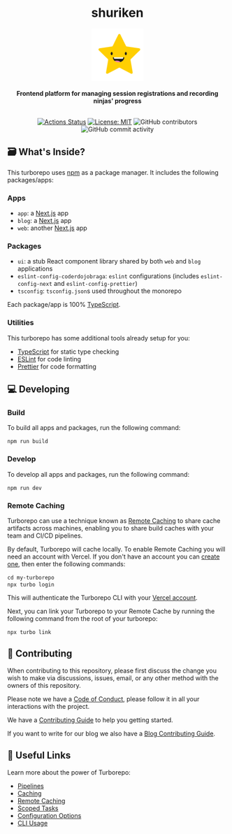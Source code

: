 <h1 align="center">shuriken</h1>
<div align="center">
  <img height="120" src="apps/app/public/koi/star.png" />
</div>
<br />
<div align="center">
  <strong>
    Frontend platform for managing session registrations and recording ninjas' progress
  </strong>
</div>
<br />
<div align="center">

  [![Actions Status](https://github.com/coderdojobraga/shuriken/workflows/CI/badge.svg)](https://github.com/coderdojobraga/shuriken/actions)
  [![License: MIT](https://img.shields.io/badge/License-MIT-green.svg)](https://opensource.org/licenses/MIT)
  ![GitHub contributors](https://img.shields.io/github/contributors-anon/coderdojobraga/shuriken)
  ![GitHub commit activity](https://img.shields.io/github/commit-activity/m/coderdojobraga/shuriken)

</div>

## 🗃️ What's Inside?

This turborepo uses [npm](https://www.npmjs.com/) as a package manager. It includes the following packages/apps:

### Apps

- `app`: a [Next.js](https://nextjs.org) app
- `blog`: a [Next.js](https://nextjs.org) app
- `web`: another [Next.js](https://nextjs.org) app

### Packages

- `ui`: a stub React component library shared by both `web` and `blog` applications
- `eslint-config-coderdojobraga`: `eslint` configurations (includes `eslint-config-next` and `eslint-config-prettier`)
- `tsconfig`: `tsconfig.json`s used throughout the monorepo

Each package/app is 100% [TypeScript](https://www.typescriptlang.org/).

### Utilities

This turborepo has some additional tools already setup for you:

- [TypeScript](https://www.typescriptlang.org/) for static type checking
- [ESLint](https://eslint.org/) for code linting
- [Prettier](https://prettier.io) for code formatting

## 💻 Developing

### Build

To build all apps and packages, run the following command:

```
npm run build
```

### Develop

To develop all apps and packages, run the following command:

```
npm run dev
```

### Remote Caching

Turborepo can use a technique known as [Remote Caching](https://turborepo.org/docs/core-concepts/remote-caching) to share cache artifacts across machines, enabling you to share build caches with your team and CI/CD pipelines.

By default, Turborepo will cache locally. To enable Remote Caching you will need an account with Vercel. If you don't have an account you can [create one](https://vercel.com/signup), then enter the following commands:

```
cd my-turborepo
npx turbo login
```

This will authenticate the Turborepo CLI with your [Vercel account](https://vercel.com/docs/concepts/personal-accounts/overview).

Next, you can link your Turborepo to your Remote Cache by running the following command from the root of your turborepo:

```
npx turbo link
```
## 🤝 Contributing

When contributing to this repository, please first discuss the change you wish to make via discussions, issues, email, or any other method with the owners of this repository.

Please note we have a [Code of Conduct](CODE_OF_CONDUCT.md), please follow it in all your interactions with the project.

We have a [Contributing Guide](CONTRIBUTING.md) to help you getting started.

If you want to write for our blog we also have a [Blog Contributing Guide](apps/blog/CONTRIBUTING.md).

## 🔗 Useful Links

Learn more about the power of Turborepo:

- [Pipelines](https://turborepo.org/docs/core-concepts/pipelines)
- [Caching](https://turborepo.org/docs/core-concepts/caching)
- [Remote Caching](https://turborepo.org/docs/core-concepts/remote-caching)
- [Scoped Tasks](https://turborepo.org/docs/core-concepts/scopes)
- [Configuration Options](https://turborepo.org/docs/reference/configuration)
- [CLI Usage](https://turborepo.org/docs/reference/command-line-reference)
